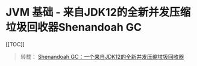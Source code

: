 # JVM 基础 - 来自JDK12的全新并发压缩垃圾回收器Shenandoah GC

[[TOC]]

> 转载： [Shenandoah GC：一个来自JDK12的全新并发压缩垃圾回收器](https://cloud.tencent.com/developer/article/1547019)
